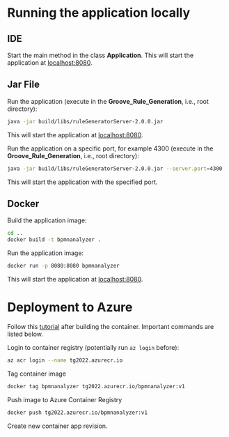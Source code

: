 # Running the application locally

## IDE

Start the main method in the class **Application**.
This will start the application at [localhost:8080](http://localhost:8080/).

## Jar File

Run the application (execute in the **Groove_Rule_Generation**, i.e., root directory):

```bash
java -jar build/libs/ruleGeneratorServer-2.0.0.jar
```

This will start the application at [localhost:8080](http://localhost:8080/).

Run the application on a specific port, for example 4300 (execute in the **Groove_Rule_Generation**,
i.e., root directory):

```bash
java -jar build/libs/ruleGeneratorServer-2.0.0.jar --server.port=4300
```

This will start the application with the specified port.

## Docker

Build the application image:

```bash
cd ..
docker build -t bpmnanalyzer .
```

Run the application image:

```bash
docker run -p 8080:8080 bpmnanalyzer
```

This will start the application at [localhost:8080](http://localhost:8080/).

# Deployment to Azure

Follow this [tutorial](https://learn.microsoft.com/en-us/azure/container-instances/container-instances-tutorial-prepare-acr#log-in-to-container-registry) after building the container.
Important commands are listed below.

Login to container registry (potentially run `az login` before):

```bash
az acr login --name tg2022.azurecr.io
```

Tag container image

```bash
docker tag bpmnanalyzer tg2022.azurecr.io/bpmnanalyzer:v1
```

Push image to Azure Container Registry

```bash
docker push tg2022.azurecr.io/bpmnanalyzer:v1
```

Create new container app revision.